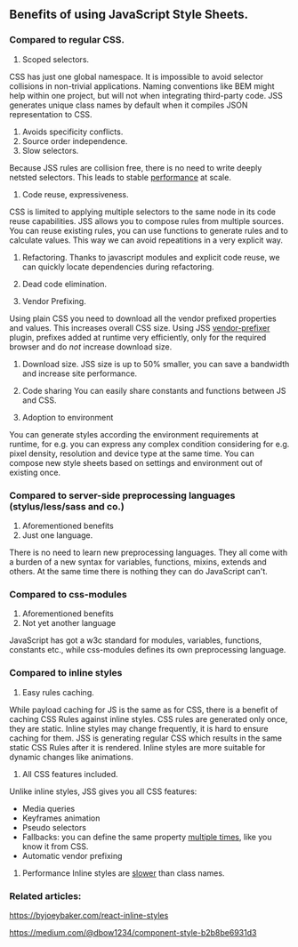 ## Benefits of using JavaScript Style Sheets.

### Compared to regular CSS.

1. Scoped selectors.

  CSS has just one global namespace. It is impossible to avoid selector collisions in non-trivial applications. Naming conventions like BEM might help within one project, but will not when integrating third-party code. JSS generates unique class names by default when it compiles JSON representation to CSS.

1. Avoids specificity conflicts.
1. Source order independence.
1. Slow selectors.

  Because JSS rules are collision free, there is no need to write deeply netsted selectors. This leads to stable [performance](./performance.md) at scale.

1. Code reuse, expressiveness.

  CSS is limited to applying multiple selectors to the same node in its code reuse capabilities.
JSS allows you to compose rules from multiple sources. You can reuse existing rules, you can use functions to generate rules and to calculate values. This way we can avoid repeatitions in a very explicit way.

1. Refactoring.
Thanks to javascript modules and explicit code reuse, we can quickly locate dependencies during refactoring.

1. Dead code elimination.
1. Vendor Prefixing.

  Using plain CSS you need to download all the vendor prefixed properties and values. This increases overall CSS size.
Using JSS [vendor-prefixer](https://github.com/jsstyles/jss-vendor-prefixer) plugin, prefixes added at runtime very efficiently, only for the required browser and do *not* increase download size.

1. Download size.
JSS size is up to 50% smaller, you can save a bandwidth and increase site performance.

1. Code sharing
You can easily share constants and functions between JS and CSS.

1. Adoption to environment

  You can generate styles according the environment requirements at runtime, for e.g. you can express any complex condition considering for e.g. pixel density, resolution and device type at the same time.
You can compose new style sheets based on settings and environment out of existing once.

### Compared to server-side preprocessing languages (stylus/less/sass and co.)

1. Aforementioned benefits
1. Just one language.

  There is no need to learn new preprocessing languages. They all come with a burden of a new syntax for variables, functions, mixins, extends and others. At the same time there is nothing they can do JavaScript can't.


### Compared to css-modules

1. Aforementioned benefits
1. Not yet another language

  JavaScript has got a w3c standard for modules, variables, functions, constants etc., while css-modules defines its own preprocessing language.

### Compared to inline styles

1. Easy rules caching.

  While payload caching for JS is the same as for CSS, there is a benefit of caching CSS Rules against inline styles. CSS rules are generated only once, they are static. Inline styles may change frequently, it is hard to ensure caching for them. JSS is generating regular CSS which results in the same static CSS Rules after it is rendered.
Inline styles are more suitable for dynamic changes like animations.

1. All CSS features included.

  Unlike inline styles, JSS gives you all CSS features:
  - Media queries
  - Keyframes animation
  - Pseudo selectors
  - Fallbacks: you can define the same property [multiple times](./json-api.md#multiple-declarations-with-identical-property-names), like you know it from CSS.
  - Automatic vendor prefixing

1. Performance
Inline styles are [slower](./performance.md) than class names.

### Related articles:
https://byjoeybaker.com/react-inline-styles

https://medium.com/@dbow1234/component-style-b2b8be6931d3
